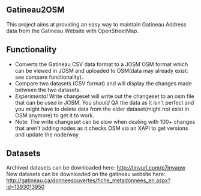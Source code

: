 Gatineau2OSM
------------
<p>This project aims at providing an easy way to maintain Gatineau Address data from the Gatineau Website with OpenStreetMap.</p>

Functionality
------------
* Converts the Gatineau CSV data format to a JOSM OSM format which can be viewed in JOSM and uploaded to OSM(data may already exist: see compare functionality).
* Compare two datasets (CSV format) and will display the changes made between the two datasets.
* *Experimental* Write changeset will write out the changeset to an osm file that can be used in JOSM. You *should* QA the data as it isn't perfect and you might have to delete data from the older dataset(might not exist in OSM anymore) to get it to work.
* Note: The write changeset can be slow when dealing with 100+ changes that aren't adding nodes as it checks OSM via an XAPI to get versions and update the node/way



Datasets
------------
Archived datasets can be downloaded here:
http://tinyurl.com/p7myagw
New datasets can be downloaded on the gatineau website here:
http://gatineau.ca/donneesouvertes/fiche_metadonnees_en.aspx?id=1393013950